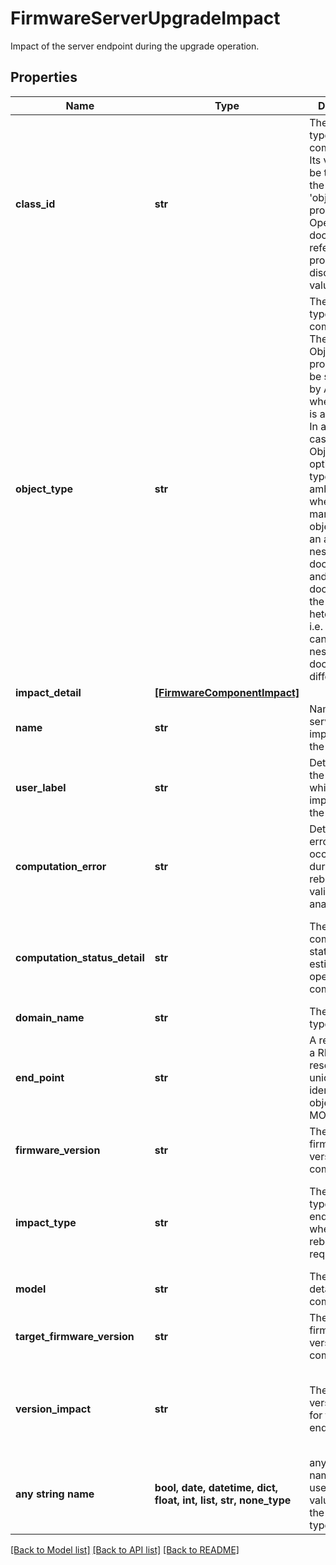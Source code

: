 # FirmwareServerUpgradeImpact

Impact of the server endpoint during the upgrade operation.
## Properties
Name | Type | Description | Notes
------------ | ------------- | ------------- | -------------
**class_id** | **str** | The concrete type of this complex type. Its value must be the same as the &#39;objectType&#39; property. The OpenAPI document references this property as a discriminator value. | [readonly] 
**object_type** | **str** | The concrete type of this complex type. The ObjectType property must be set explicitly by API clients when the type is ambiguous. In all other cases, the  ObjectType is optional.  The type is ambiguous when a managed object contains an array of nested documents, and the documents in the array are heterogeneous, i.e. the array can contain nested documents of different types. | 
**impact_detail** | [**[FirmwareComponentImpact]**](FirmwareComponentImpact.md) |  | [optional] 
**name** | **str** | Name of the server impacted by the upgrade. | [optional] 
**user_label** | **str** | Details about the server which will be impacted by the upgrade. | [optional] 
**computation_error** | **str** | Details for the error that occurred during the reboot validation analysis. | [optional] 
**computation_status_detail** | **str** | The computation status of the estimate operation for a component. | [optional]  if omitted the server will use the default value of "Inprogress"
**domain_name** | **str** | The endpoint type or name. | [optional] 
**end_point** | **str** | A reference to a REST resource, uniquely identified by object type and MOID. | [optional] 
**firmware_version** | **str** | The current firmware version of the component. | [optional] 
**impact_type** | **str** | The impact type of the endpoint, whether a reboot is required or not. | [optional]  if omitted the server will use the default value of "NoReboot"
**model** | **str** | The model details of the component. | [optional] 
**target_firmware_version** | **str** | The target firmware version of the component. | [optional] 
**version_impact** | **str** | The change of version impact for the endpoint. | [optional]  if omitted the server will use the default value of "None"
**any string name** | **bool, date, datetime, dict, float, int, list, str, none_type** | any string name can be used but the value must be the correct type | [optional]

[[Back to Model list]](../README.md#documentation-for-models) [[Back to API list]](../README.md#documentation-for-api-endpoints) [[Back to README]](../README.md)



